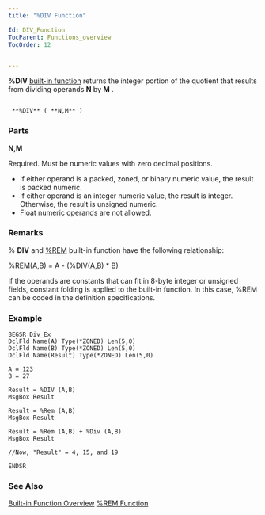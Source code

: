 ```yaml
---
title: "%DIV Function"

Id: DIV_Function
TocParent: Functions_overview
TocOrder: 12


---
```


**%DIV** [built-in function](Functions_overview.html) returns the integer portion of the quotient that results from dividing operands **N** by **M** . 

```

 **%DIV** ( **N,M** )
```

### Parts

**N,M** 

Required. Must be numeric values with zero decimal positions.

- If either operand is a packed, zoned, or binary numeric value, the result is packed numeric.
- If either operand is an integer numeric value, the result is integer. Otherwise, the result is unsigned numeric.
- Float numeric operands are not allowed.


### Remarks
% **DIV** and [%REM](REM_Function.html) built-in function have the following relationship: 

%REM(A,B) = A - (%DIV(A,B) * B) 

If the operands are constants that can fit in 8-byte integer or unsigned fields, constant folding is applied to the built-in function. In this case, %REM can be coded in the definition specifications. 

### Example

```
BEGSR Div_Ex 
DclFld Name(A) Type(*ZONED) Len(5,0)
DclFld Name(B) Type(*ZONED) Len(5,0)
DclFld Name(Result) Type(*ZONED) Len(5,0)

A = 123
B = 27

Result = %DIV (A,B)
MsgBox Result

Result = %Rem (A,B) 
MsgBox Result 

Result = %Rem (A,B) + %Div (A,B) 
MsgBox Result

//Now, "Result" = 4, 15, and 19 

ENDSR
```

### See Also
[Built-in Function Overview](Functions_overview.html)
[%REM Function](REM_Function.html) 
